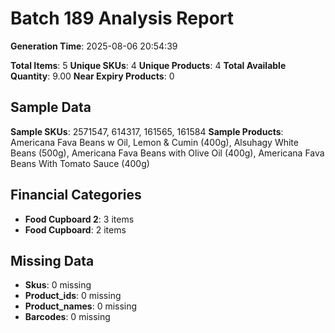 # Batch 189 Analysis Report

**Generation Time**: 2025-08-06 20:54:39

**Total Items**: 5
**Unique SKUs**: 4
**Unique Products**: 4
**Total Available Quantity**: 9.00
**Near Expiry Products**: 0

## Sample Data
**Sample SKUs**: 2571547, 614317, 161565, 161584
**Sample Products**: Americana Fava Beans w Oil, Lemon & Cumin (400g), Alsuhagy White Beans (500g), Americana Fava Beans with Olive Oil (400g), Americana Fava Beans With Tomato Sauce (400g)

## Financial Categories
- **Food Cupboard 2**: 3 items
- **Food Cupboard**: 2 items

## Missing Data
- **Skus**: 0 missing
- **Product_ids**: 0 missing
- **Product_names**: 0 missing
- **Barcodes**: 0 missing

